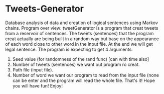 # Tweets-Generator
Database analysis of data and creation of logical sentences using Markov chains.
Program over view:
tweetGenerator is a program that creat tweets from a reservoir of sentences.
The tweets (sentences) that the program creat actually are being built in a
random way but base on the appearance of each word close to other word in
the input file. At the end we will get legal sentence.
The program is expecting to get 4 arguments:
  1. Seed value (for randomness of the rand func) [can with time also]
  2. Number of tweets (sentences) we want out program ro creat.
  3. Path file (input file).
  4. Number of word we want our program to read from the input file (none can be enter and the program will read the whole file.
That's it! Hope you will have fun!
Enjoy!
